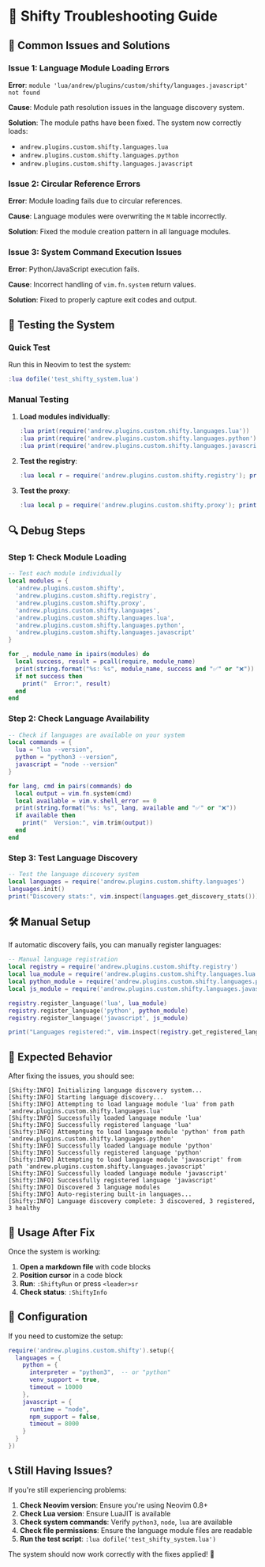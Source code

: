 # 🔧 Shifty Troubleshooting Guide

## 🚨 Common Issues and Solutions

### Issue 1: Language Module Loading Errors

**Error**: `module 'lua/andrew/plugins/custom/shifty/languages.javascript' not found`

**Cause**: Module path resolution issues in the language discovery system.

**Solution**: The module paths have been fixed. The system now correctly loads:
- `andrew.plugins.custom.shifty.languages.lua`
- `andrew.plugins.custom.shifty.languages.python`  
- `andrew.plugins.custom.shifty.languages.javascript`

### Issue 2: Circular Reference Errors

**Error**: Module loading fails due to circular references.

**Cause**: Language modules were overwriting the `M` table incorrectly.

**Solution**: Fixed the module creation pattern in all language modules.

### Issue 3: System Command Execution Issues

**Error**: Python/JavaScript execution fails.

**Cause**: Incorrect handling of `vim.fn.system` return values.

**Solution**: Fixed to properly capture exit codes and output.

## 🧪 Testing the System

### Quick Test
Run this in Neovim to test the system:

```lua
:lua dofile('test_shifty_system.lua')
```

### Manual Testing
1. **Load modules individually**:
   ```lua
   :lua print(require('andrew.plugins.custom.shifty.languages.lua'))
   :lua print(require('andrew.plugins.custom.shifty.languages.python'))
   :lua print(require('andrew.plugins.custom.shifty.languages.javascript'))
   ```

2. **Test the registry**:
   ```lua
   :lua local r = require('andrew.plugins.custom.shifty.registry'); print(r.get_statistics())
   ```

3. **Test the proxy**:
   ```lua
   :lua local p = require('andrew.plugins.custom.shifty.proxy'); print(p.get_system_info())
   ```

## 🔍 Debug Steps

### Step 1: Check Module Loading
```lua
-- Test each module individually
local modules = {
  'andrew.plugins.custom.shifty',
  'andrew.plugins.custom.shifty.registry',
  'andrew.plugins.custom.shifty.proxy',
  'andrew.plugins.custom.shifty.languages',
  'andrew.plugins.custom.shifty.languages.lua',
  'andrew.plugins.custom.shifty.languages.python',
  'andrew.plugins.custom.shifty.languages.javascript'
}

for _, module_name in ipairs(modules) do
  local success, result = pcall(require, module_name)
  print(string.format("%s: %s", module_name, success and "✅" or "❌"))
  if not success then
    print("  Error:", result)
  end
end
```

### Step 2: Check Language Availability
```lua
-- Check if languages are available on your system
local commands = {
  lua = "lua --version",
  python = "python3 --version", 
  javascript = "node --version"
}

for lang, cmd in pairs(commands) do
  local output = vim.fn.system(cmd)
  local available = vim.v.shell_error == 0
  print(string.format("%s: %s", lang, available and "✅" or "❌"))
  if available then
    print("  Version:", vim.trim(output))
  end
end
```

### Step 3: Test Language Discovery
```lua
-- Test the language discovery system
local languages = require('andrew.plugins.custom.shifty.languages')
languages.init()
print("Discovery stats:", vim.inspect(languages.get_discovery_stats()))
```

## 🛠️ Manual Setup

If automatic discovery fails, you can manually register languages:

```lua
-- Manual language registration
local registry = require('andrew.plugins.custom.shifty.registry')
local lua_module = require('andrew.plugins.custom.shifty.languages.lua')
local python_module = require('andrew.plugins.custom.shifty.languages.python')
local js_module = require('andrew.plugins.custom.shifty.languages.javascript')

registry.register_language('lua', lua_module)
registry.register_language('python', python_module)
registry.register_language('javascript', js_module)

print("Languages registered:", vim.inspect(registry.get_registered_languages()))
```

## 🎯 Expected Behavior

After fixing the issues, you should see:

```
[Shifty:INFO] Initializing language discovery system...
[Shifty:INFO] Starting language discovery...
[Shifty:INFO] Attempting to load language module 'lua' from path 'andrew.plugins.custom.shifty.languages.lua'
[Shifty:INFO] Successfully loaded language module 'lua'
[Shifty:INFO] Successfully registered language 'lua'
[Shifty:INFO] Attempting to load language module 'python' from path 'andrew.plugins.custom.shifty.languages.python'
[Shifty:INFO] Successfully loaded language module 'python'
[Shifty:INFO] Successfully registered language 'python'
[Shifty:INFO] Attempting to load language module 'javascript' from path 'andrew.plugins.custom.shifty.languages.javascript'
[Shifty:INFO] Successfully loaded language module 'javascript'
[Shifty:INFO] Successfully registered language 'javascript'
[Shifty:INFO] Discovered 3 language modules
[Shifty:INFO] Auto-registering built-in languages...
[Shifty:INFO] Language discovery complete: 3 discovered, 3 registered, 3 healthy
```

## 🚀 Usage After Fix

Once the system is working:

1. **Open a markdown file** with code blocks
2. **Position cursor** in a code block
3. **Run**: `:ShiftyRun` or press `<leader>sr`
4. **Check status**: `:ShiftyInfo`

## 🔧 Configuration

If you need to customize the setup:

```lua
require('andrew.plugins.custom.shifty').setup({
  languages = {
    python = {
      interpreter = "python3",  -- or "python"
      venv_support = true,
      timeout = 10000
    },
    javascript = {
      runtime = "node",
      npm_support = false,
      timeout = 8000
    }
  }
})
```

## 📞 Still Having Issues?

If you're still experiencing problems:

1. **Check Neovim version**: Ensure you're using Neovim 0.8+
2. **Check Lua version**: Ensure LuaJIT is available
3. **Check system commands**: Verify `python3`, `node`, `lua` are available
4. **Check file permissions**: Ensure the language module files are readable
5. **Run the test script**: `:lua dofile('test_shifty_system.lua')`

The system should now work correctly with the fixes applied! 🎉 
